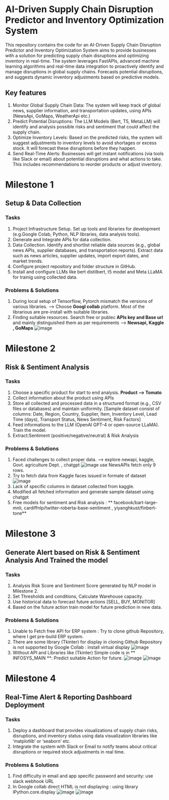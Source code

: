 # **AI-Driven Supply Chain Disruption Predictor and Inventory Optimization System**
This repository contains the code for an AI-Driven Supply Chain Disruption Predictor and Inventory Optimization System aims to provide businesses with a solution for predicting supply chain disruptions and optimizing inventory in real-time. The system leverages FastAPIs, advanced machine learning algorithms and real-time data integration to proactively identify and manage disruptions in global supply chains. Forecasts potential disruptions, and suggests dynamic inventory adjustments based on predictive models. 
## Key features
1. Monitor Global Supply Chain Data: The system will keep track of global news, supplier information, and transportation updates, using APIs (NewsApi, GoMaps, WeatherApi etc.)
2. Predict Potential Disruptions: The LLM Models (Bert, T5, MetaLLM) will identify and analysis possible risks and sentiment that could affect the supply chain.
3. Optimize Inventory Levels: Based on the predicted risks, the system will suggest adjustments to inventory levels to avoid shortages or excess stock. It will forecast these disruptions before they happen.
4. Send Real-Time Alerts: Businesses will get instant notifications (via tools like Slack or email) about potential disruptions and what actions to take. This includes recommendations to reorder products or adjust inventory.

# Milestone 1
## Setup & Data Collection
### Tasks
1. Project Infrastructure Setup. Set up tools and libraries for development (e.g.Google Colab, Python, NLP libraries, data analysis tools).
2. Generate and Integrate APIs for data collection.
3. Data Collection. Identify and shortlist reliable data sources (e.g., global news APIs, supplier databases, and transportation reports).
Extract data such as news articles, supplier updates, import export dates, and market trends.
4. Configure project repository and folder structure in GitHub.
5. Install and configure LLMs like bert distilbert, t5 model and Meta LLaMA for trainig using collected data.
### Problems & Solutions
1. During local setup of Tensorflow, Pytorch mismatch the versions of various libraries. --> Choose **Googl collab** platform. Most of the librarious are pre-install with suitable libraries.
2. Finding suitable resources. Search free or publec **APIs key and Base url** and mainly distinguished them as per requirements --> **Newsapi, Kaggle , GoMaps**
![image](https://github.com/user-attachments/assets/1e1784ae-95ed-4f2d-89da-c92fea1fa487)

# Milestone 2
## Risk & Sentiment Analysis
### Tasks
1. Choose a specific product for start to end analysis. **Product --> Tomato**
2. Collect information about the product using APIs
3. Store all collected and processed data in a structured format (e.g., CSV files or databases) and maintain uniformity. [Sample dataset consist of columns: Date, Region, Country, Supplier, Item, Inventory Level, Lead Time (days), Transport Status, News Sentiment, Risk Factors]
4. Feed informations to the LLM (OpenAI GPT-4 or open-source LLaMA). Train the model.
5. Extract:Sentiment (positive/negative/neutral) & Risk Analysis
### Problems & Solutions
1. Faced challenges to collect proper data. --> explore newapi, kaggle, Govt. agriculture Dept. , chatgpt
![image](https://github.com/user-attachments/assets/a13250e0-2588-417b-a4c5-4a38ea52d9e8)
use NewsAPIs fetch only 9 rows.
2. Try to fetch data from Kaggle faces issued in formate of dataset
![image](https://github.com/user-attachments/assets/c384762d-ae1f-4a2d-8da4-28f406b0fab0)
3. Lack of specific columns in dataset collected from kaggle.
4. Modified all fetched information and generate sample dataset using chatgpt
5. Free models for sentiment and Risk analysis : ** facebook/bart-large-mnli, cardiffnlp/twitter-roberta-base-sentiment , yiyanghkust/finbert-tone**

# Milestone 3
## Generate Alert based on Risk & Sentiment Analysis And Trained the model
### Tasks
1. Analysis Risk Score and Sentiment Score generated by NLP model in Milestone 2.
2. Set Thresholds and conditions, Calculate Warehouse capacity.
4. Use historical data to forecast future actions [SELL, BUY, MONITOR]
5. Based on the future action train model for future prediction in new data.
### Problems & Solutions
1. Unable to Fetch free API for ERP system : Try to clone github Repository, where I get pre-build ERP system.
2. There are some library (Tkinter) for display in cloning Github Repository is not supported by Google Collab : install virtual display
![image](https://github.com/user-attachments/assets/b5e8d6d9-4ef1-4176-b1ea-ea9c6ebb069a)
3. Without API and Libraries like (Tkinter) Simple code is in ** INFOSYS_MAIN **: Predict suitable Action for future.
![image](https://github.com/user-attachments/assets/87a3da2e-d37b-4bf1-b61a-886a84d10f62)
![image](https://github.com/user-attachments/assets/516179b2-48f7-483c-913e-0040fe4e5547)
# Milestone 4
## Real-Time Alert & Reporting Dashboard Deployment
### Tasks
1. Deploy a dashboard that provides visualizations of supply chain risks, disruptions, and inventory status using data visualization libraries like ‘matplotlib’ or ‘seaborn’ etc.
2. Integrate the system with Slack or Email to notify teams about critical disruptions or required stock adjustments in real time.
### Problems & Solutions
1. Find difficulty in email and app specific password and security: use slack webhook URL
2. In Google collab direct HTML is not displaying : using library IPython.core.display
![image](https://github.com/user-attachments/assets/766c5f4d-9551-4c32-9400-80311e4a794f)
![image](https://github.com/user-attachments/assets/f39469ee-1901-421d-87d7-963263420280)



